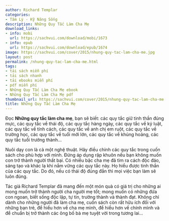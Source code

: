 ```yaml
---
author: Richard Templar
categories:
- Tâm Lý - Kỹ Năng Sống
description: Những Quy Tắc Làm Cha Mẹ
download_links:
- info: mobi
  url: https://sachvui.com/download/mobi/1673
- info: epub
  url: https://sachvui.com/download/epub/1674
image: https://sachvui.com/cover/2015/nhung-quy-tac-lam-cha-me.jpg
layout: post
permalink: /nhung-quy-tac-lam-cha-me.html
tags:
- tải sách miễn phí
- tải sách nhanh
- tải ebooks miễn phí
- pdf miễn phí
- Những Quy Tắc Làm Cha Mẹ ebook
- Những Quy Tắc Làm Cha Mẹ pdf
thumbnail_url: https://sachvui.com/cover/2015/nhung-quy-tac-lam-cha-me.jpg
title: Những Quy Tắc Làm Cha Mẹ
---
```


 <div class="item-desc text-justify"> <p>Đọc <strong>Những quy tắc làm cha mẹ</strong>, bạn sẽ biết: các quy tắc giữ tinh thần đúng mực, các quy tắc về thái độ, các quy tắc hàng ngày, các quy tắc về kỷ luật, các quy tắc về tính cách, các quy tắc về anh chị em ruột, các quy tắc về trường học, các quy tắc về tuổi mới lớn, các quy tắc về khủng hoảng, các quy tắc tuổi trưởng thành...</p><p>Nuôi dạy con là cả một nghệ thuật. Hãy điều chỉnh các quy tắc trong cuốn sách cho phù hợp với mình. Đừng áp dụng rập khuôn nếu bạn không muốn con trở thành người thất bại. Có nhiều bậc cha mẹ đã tìm ra cách độc đáo, sáng tạo và khác lạ khi nắm vững các quy tắc này. Họ hiểu được tinh thần của các quy tắc. Do đó, nếu có thái độ đúng đắn thì mọi việc bạn làm sẽ luôn đúng.</p><p>Tác giả Richard Templar đã mang đến một món quà có giá trị cho những ai mong muốn trở thành người cha người mẹ tốt; mong muốn có những đứa con ngoan, biết sống độc lập, tự tin, trưởng thành và thành đạt. Không chỉ dành cho những người đã làm cha mẹ, cuốn sách còn rất hữu ích đối với những bạn trẻ, để hiểu hơn về cha mẹ mình, để hiểu hơn về chính mình và để chuẩn bị trở thành các ông bố bà mẹ tuyệt vời trong tương lai...</p> </div>